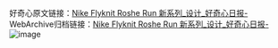好奇心原文链接：[Nike Flyknit Roshe Run 新系列_设计_好奇心日报-](https://www.qdaily.com/articles/2725.html)
WebArchive归档链接：[Nike Flyknit Roshe Run 新系列_设计_好奇心日报-](http://web.archive.org/web/20190623151347/https://www.qdaily.com/articles/2725.html)
![image](http://ww3.sinaimg.cn/large/007d5XDply1g3v6h8ji6zj30u0373wzd)